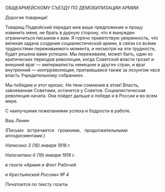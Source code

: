 ОБЩЕАРМЕЙСКОМУ СЪЕЗДУ ПО ДЕМОБИЛИЗАЦИИ АРМИИ

Дорогие товарищи!

Товарищ Подвойский передал мне ваше предложение и прошу извинить меня, не брать в дурную сторону, что я вынужден ограничиться письмом к вам. Я горячо при­ветствую уверенность, что великая задача создания социалистической армии, в связи со всеми трудностями переживаемого момента, и несмотря на эти трудности, будет реше­на вами успешно. Мы переживаем, может быть, один из критических периодов рево­люции, когда Советской власти грозит и внешний враг — империалисты немецкие и других стран, и враг внутренний — контрреволюция, притаившаяся также за лозунгом «вся власть Учредительному собранию».

Мы победим и этот кризис. Ни тени сомнения в этом! Власть, завоеванная Советами, останется у Советов. Социалистическая революция начата. Она пойдет дальше к победе и в России и во всем мире.

С наилучшими пожеланиями успеха и бодрости в работе.

Ваш _Ленин_

(Письмо   встречается   громкими,   продолжительны­ми   аплодисментами.)

  

_Написано 3 (16) января 1918 г._

_Напечатано б (19) января 1918 г._

_в газете «Армия и Флот Рабочей_

_и Крестьянской России» № 4_

  

_Печатается по тексту газеты_
